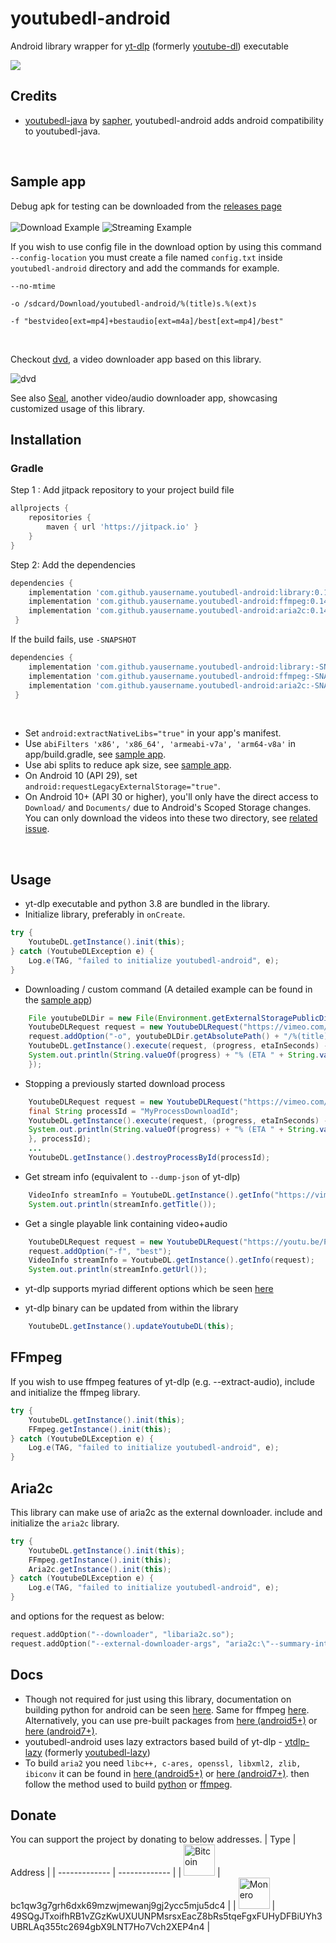# youtubedl-android
Android library wrapper for [yt-dlp](https://github.com/yt-dlp/yt-dlp) (formerly [youtube-dl](https://github.com/rg3/youtube-dl)) executable

[![](https://jitpack.io/v/yausername/youtubedl-android.svg)](https://jitpack.io/#yausername/youtubedl-android)


## Credits
*  [youtubedl-java](https://github.com/sapher/youtubedl-java) by [sapher](https://github.com/sapher), youtubedl-android adds android compatibility to youtubedl-java.

<br/>

## Sample app
Debug apk for testing can be downloaded from the [releases page](https://github.com/yausername/youtubedl-android/releases)
<br/>
<br/>
![Download Example](https://media.giphy.com/media/fvI9yytF4rxmH7pGHu/giphy.gif)
![Streaming Example](https://media.giphy.com/media/UoqecxgY9IWbUs5tSR/giphy.gif)



If you wish to use config file in the download option by using this command `--config-location` you must create a file named `config.txt` inside `youtubedl-android` directory and add the commands for example.

```
--no-mtime

-o /sdcard/Download/youtubedl-android/%(title)s.%(ext)s

-f "bestvideo[ext=mp4]+bestaudio[ext=m4a]/best[ext=mp4]/best"
```

<br/>


Checkout [dvd](https://github.com/yausername/dvd), a video downloader app based on this library.

![dvd](https://imgur.com/download/DdhdBuc)

See also [Seal](https://github.com/JunkFood02/Seal), another video/audio downloader app, showcasing customized usage of this library.

 

## Installation

### Gradle
Step 1 : Add jitpack repository to your project build file
```gradle
allprojects {
    repositories {
        maven { url 'https://jitpack.io' }
    }
}
```
Step 2: Add the dependencies
```gradle
dependencies {
    implementation 'com.github.yausername.youtubedl-android:library:0.14.+'
    implementation 'com.github.yausername.youtubedl-android:ffmpeg:0.14.+' // Optional
    implementation 'com.github.yausername.youtubedl-android:aria2c:0.14.+' // Optional
 }
```
If the build fails, use `-SNAPSHOT`
```gradle
dependencies {
    implementation 'com.github.yausername.youtubedl-android:library:-SNAPSHOT'
    implementation 'com.github.yausername.youtubedl-android:ffmpeg:-SNAPSHOT' // Optional
    implementation 'com.github.yausername.youtubedl-android:aria2c:-SNAPSHOT' // Optional
 }
```
<br/>

* Set `android:extractNativeLibs="true"` in your app's manifest.
* Use `abiFilters 'x86', 'x86_64', 'armeabi-v7a', 'arm64-v8a'` in app/build.gradle, see [sample app](https://github.com/yausername/youtubedl-android/blob/master/app/build.gradle).
* Use abi splits to reduce apk size, see [sample app](https://github.com/yausername/youtubedl-android/blob/master/app/build.gradle).
* On Android 10 (API 29), set `android:requestLegacyExternalStorage="true"`.
* On Android 10+ (API 30 or higher), you'll only have the direct access to  `Download/` and `Documents/` due to Android's Scoped Storage changes. You can only download the videos into these two directory, see [related issue](https://github.com/yausername/youtubedl-android/issues/174).

<br/>

## Usage

* yt-dlp executable and python 3.8 are bundled in the library.
* Initialize library, preferably in `onCreate`.

```java
try {
    YoutubeDL.getInstance().init(this);
} catch (YoutubeDLException e) {
    Log.e(TAG, "failed to initialize youtubedl-android", e);
}
```


* Downloading / custom command (A detailed example can be found in the [sample app](app/src/main/java/com/yausername/youtubedl_android_example/DownloadingExampleActivity.java))
```java
    File youtubeDLDir = new File(Environment.getExternalStoragePublicDirectory(Environment.DIRECTORY_DOWNLOADS), "youtubedl-android");
    YoutubeDLRequest request = new YoutubeDLRequest("https://vimeo.com/22439234");
    request.addOption("-o", youtubeDLDir.getAbsolutePath() + "/%(title)s.%(ext)s");
    YoutubeDL.getInstance().execute(request, (progress, etaInSeconds) -> {
    System.out.println(String.valueOf(progress) + "% (ETA " + String.valueOf(etaInSeconds) + " seconds)");
    });
```

* Stopping a previously started download process
```java
    YoutubeDLRequest request = new YoutubeDLRequest("https://vimeo.com/22439234");
    final String processId = "MyProcessDownloadId";
    YoutubeDL.getInstance().execute(request, (progress, etaInSeconds) -> {
    System.out.println(String.valueOf(progress) + "% (ETA " + String.valueOf(etaInSeconds) + " seconds)");
    }, processId);
    ...
    YoutubeDL.getInstance().destroyProcessById(processId);
```


* Get stream info (equivalent to `--dump-json` of yt-dlp)
```java
    VideoInfo streamInfo = YoutubeDL.getInstance().getInfo("https://vimeo.com/22439234");
    System.out.println(streamInfo.getTitle());
```


* Get a single playable link containing video+audio
```java
    YoutubeDLRequest request = new YoutubeDLRequest("https://youtu.be/Pv61yEcOqpw");
    request.addOption("-f", "best");
    VideoInfo streamInfo = YoutubeDL.getInstance().getInfo(request);
    System.out.println(streamInfo.getUrl());
```

* yt-dlp supports myriad different options which be seen [here](https://github.com/yt-dlp/yt-dlp)

* yt-dlp binary can be updated from within the library
```java
    YoutubeDL.getInstance().updateYoutubeDL(this);
```

## FFmpeg
If you wish to use ffmpeg features of yt-dlp (e.g. --extract-audio), include and initialize the ffmpeg library.
```java
try {
    YoutubeDL.getInstance().init(this);
    FFmpeg.getInstance().init(this);
} catch (YoutubeDLException e) {
    Log.e(TAG, "failed to initialize youtubedl-android", e);
}
```

## Aria2c

This library can make use of aria2c as the external downloader. include and initialize the `aria2c` library.
```java
try {
    YoutubeDL.getInstance().init(this);
    FFmpeg.getInstance().init(this);
    Aria2c.getInstance().init(this);
} catch (YoutubeDLException e) {
    Log.e(TAG, "failed to initialize youtubedl-android", e);
}
```
and options for the request as below:
```kotlin
request.addOption("--downloader", "libaria2c.so");
request.addOption("--external-downloader-args", "aria2c:\"--summary-interval=1\"");
```

## Docs

*  Though not required for just using this library, documentation on building python for android can be seen [here](BUILD_PYTHON.md). Same for ffmpeg [here](BUILD_FFMPEG.md). Alternatively, you can use pre-built packages from [here (android5+)](https://packages.termux.dev/apt/termux-main-21/pool/main/) or [here (android7+)](https://packages.termux.dev/apt/termux-main/pool/main/).
* youtubedl-android uses lazy extractors based build of yt-dlp - [ytdlp-lazy](https://github.com/xibr/ytdlp-lazy) (formerly [youtubedl-lazy](https://github.com/yausername/youtubedl-lazy/))
* To build `aria2` you need `libc++, c-ares, openssl, libxml2, zlib, ibiconv` it can be found in [here (android5+)](https://packages.termux.dev/apt/termux-main-21/pool/main/) or [here (android7+)](https://packages.termux.dev/apt/termux-main/pool/main/). then follow the method used to build [python](BUILD_PYTHON.md) or [ffmpeg](BUILD_FFMPEG.md).

## Donate
You can support the project by donating to below addresses.
| Type  | Address |
| ------------- | ------------- |
| <img src="https://en.bitcoin.it/w/images/en/2/29/BC_Logo_.png" alt="Bitcoin" width="50"/>  | bc1qw3g7grh6dxk69mzwjmewanj9gj2ycc5mju5dc4  |
| <img src="https://www.getmonero.org/press-kit/symbols/monero-symbol-480.png" alt="Monero" width="50"/>  | 49SQgJTxoifhRB1vZGzKwUXUUNPMsrsxEacZ8bRs5tqeFgxFUHyDFBiUYh3UBRLAq355tc2694gbX9LNT7Ho7Vch2XEP4n4  |
